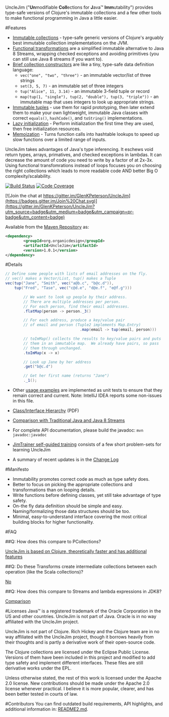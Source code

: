 UncleJim ("**Un**modifiable **Coll**ections for **J**ava™ **Imm**utability") provides type-safe versions of Clojure's immutable collections and a few other tools to make functional programming in Java a little easier.

#Features

* [Immutable collections](src/main/java/org/organicdesign/fp/collections) - type-safe generic versions of Clojure's arguably best immutable collection implementations on the JVM.
* [Functional transformations](src/main/java/org/organicdesign/fp/xform/Transformable.java#L42) are a simplified immutable alternative to Java 8 Streams, wrapping checked exceptions and avoiding primitives (you can still use Java 8 streams if you want to).
* [Brief collection constructors](src/main/java/org/organicdesign/fp/StaticImports.java#L36) are like a tiny, type-safe data definition language:
  * `vec("one", "two", "three")` - an immutable vector/list of three strings
  * `set(3, 5, 7)` - an immutable set of three integers
  * `tup("Alice", 11, 3.14)` - an immutable 3-field tuple or record
  * `map(tup(1, "single"), tup(2, "double"), tup(3, "triple"))` - an immutable map that uses integers to look up appropriate strings.
* [Immutable tuples](src/main/java/org/organicdesign/fp/tuple) - use them for rapid prototyping, then later extend them to make your own lightweight, immutable Java classes with correct `equals()`, `hashCode()`, and `toString()` implementations.
* [Lazy initialization](src/main/java/org/organicdesign/fp/LazyRef.java#L5) - Perform initialization the first time they are used, then free initialization resources.
* [Memoization](src/main/java/org/organicdesign/fp/function/Function3.java#L42) - Turns function calls into hashtable lookups to speed up slow functions over a limited range of inputs.

UncleJim takes advantages of Java's type inferencing.  It eschews void return types, arrays, primatives, and checked exceptions in lambdas.  It can decrease the amount of code you need to write by a factor of at 2x-3x.  Using functional transfomrations instead of loops focuses you on choosing the right collections which leads to more readable code AND better Big O complexity/scalability.

[![Build Status](https://travis-ci.org/GlenKPeterson/UncleJim.svg?branch=master)](https://travis-ci.org/GlenKPeterson/UncleJim)
[![Code Coverage](http://codecov.io/github/GlenKPeterson/UncleJim/coverage.svg?branch=master)](http://codecov.io/github/GlenKPeterson/UncleJim?branch=master)

[![Join the chat at https://gitter.im/GlenKPeterson/UncleJim](https://badges.gitter.im/Join%20Chat.svg)](https://gitter.im/GlenKPeterson/UncleJim?utm_source=badge&utm_medium=badge&utm_campaign=pr-badge&utm_content=badge)

Available from the [Maven Repository](http://mvnrepository.com/artifact/org.organicdesign/UncleJim) as:
```xml
<dependency>
        <groupId>org.organicdesign</groupId>
        <artifactId>UncleJim</artifactId>
        <version>1.0.1</version>
</dependency>
```

#Details



```java
// Define some people with lists of email addresses on the fly.
// vec() makes a Vector/List, tup() makes a Tuple
vec(tup("Jane", "Smith", vec("a@b.c", "b@c.d")),
    tup("Fred", "Tase", vec("c@d.e", "d@e.f", "e@f.g")))

        // We want to look up people by their address.
        // There are multiple addresses per person.
        // For each person, find their email addresses.
        .flatMap(person -> person._3()

        // For each address, produce a key/value pair
        // of email and person (Tuple2 implements Map.Entry)
                                 .map(email -> tup(email, person)))

        // toImMap() collects the results to key/value pairs and puts
        // them in an immutable map.  We already have pairs, so pass
        // them through unchanged.
        .toImMap(x -> x)

        // Look up Jane by her address
        .get("b@c.d")

        // Get her first name (returns "Jane")
        ._1();
```

* Other [usage examples](src/test/java/org/organicdesign/fp/UsageExampleTest.java#L34) are implemented as unit tests to ensure that they remain correct and current.  Note: IntelliJ IDEA reports some non-issues in this file.

* [Class/Interface Hierarchy](inheritanceHierarchy.pdf) (PDF)

* [Comparison with Traditional Java and Java 8 Streams](src/test/java/org/organicdesign/fp/TradJavaStreamComparisonTest.java#L22)

* For complete API documentation, please build the javadoc: `mvn javadoc:javadoc`

* [JimTrainer self-guided training](https://github.com/GlenKPeterson/JimTrainer) consists of a few short problem-sets for learning UncleJim

* A summary of recent updates is in the [Change Log](changeLog.md)

#Manifesto

* Immutability promotes correct code as much as type safety does.
* Better to focus on picking the appropriate collections and transformations than on looping details.
* Write functions before defining classes, yet still take advantage of type safety.
* On-the fly data definition should be simple and easy.  Naming/formalizing those data structures should be too.
* Minimal, easy-to-understand interface covering the most critical building blocks for higher functionality.

#FAQ

##Q: How does this compare to PCollections?

[UncleJim is based on Clojure, theoretically faster and has additional features](https://github.com/GlenKPeterson/UncleJim/wiki/UncleJim-vs.-PCollections)

##Q: Do these Transforms create intermediate collections between each operation (like the Scala collections)?

[No](https://github.com/GlenKPeterson/UncleJim/wiki/How-do-%22Xforms%22---Transformations-work%3F)

##Q: How does this compare to Streams and lambda expressions in JDK8?

[Comparison](https://github.com/GlenKPeterson/UncleJim/wiki/Comparison-with-Streams-and-Lambdas-in-JDK8)

#Licenses
Java&trade; is a registered trademark of the Oracle Corporation in the US and other countries.
UncleJim is not part of Java.
Oracle is in no way affiliated with the UncleJim project.

UncleJim is not part of Clojure.
Rich Hickey and the Clojure team are in no way affiliated with the UncleJim project, though it borrows heavily from their thoughts and is partly a derivative work of their open-source code.

The Clojure collections are licensed under the Eclipse Public License.
Versions of them have been included in this project and modified to add type safety and implement different interfaces.
These files are still derivative works under the EPL.

Unless otherwise stated, the rest of this work is licensed under the Apache 2.0 license.
New contributions should be made under the Apache 2.0 license whenever practical.
I believe it is more popular, clearer, and has been better tested in courts of law.

#Contributors
You can find outdated build requirements, API highlights, and additional information in: [README2.md](README2.md).
